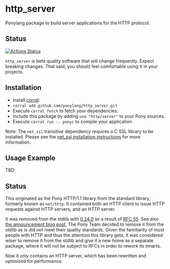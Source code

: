 # http_server

Ponylang package to build server applications for the HTTP protocol.

## Status

[![Actions Status](https://github.com/ponylang/http_server/workflows/vs-ponyc-latest/badge.svg)](https://github.com/ponylang/http_server/actions)

`http_server` is beta quality software that will change frequently. Expect breaking changes. That said, you should feel comfortable using it in your projects.

## Installation

* Install [corral](https://github.com/ponylang/corral):
* `corral add github.com/ponylang/http_server.git`
* Execute `corral fetch` to fetch your dependencies.
* Include this package by adding `use "http/server"` to your Pony sources.
* Execute `corral run -- ponyc` to compile your application

Note: The `net_ssl` transitive dependency requires a C SSL library to be installed. Please see the [net_ssl installation instructions](https://github.com/ponylang/net_ssl#installation) for more information.

## Usage Example

TBD

## Status

This originated as the Pony HTTP/1.1 library from the standard library, formerly known as `net/http`.
It contained both an HTTP client to issue HTTP requests against HTTP servers, and
an HTTP server.

It was removed from the stdlib with [0.24.0](https://github.com/ponylang/ponyc/releases/tag/0.24.0) as a result of [RFC 55](https://github.com/ponylang/rfcs/blob/master/text/0055-remove-http-server-from-stdlib.md). See also [the announcement blog post](https://www.ponylang.io/blog/2018/06/0.24.0-released/).
The Pony Team decided to remove it from the stdlib as is did not meet their quality standards.
Given the familiarity of most people with HTTP and thus the attention this library gets,
it was considered wiser to remove it from the stdlib and give it a new home as a separate
package, where it will not be subject to RFCs in order to rework its innarts.

Now it only contains an HTTP server, which has been rewritten and optimized for performance.
